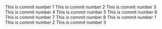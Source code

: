 This is commit number 1
This is commit number 2
This is commit number 3
This is commit number 4
This is commit number 5
This is commit number 6
This is commit number 7
This is commit number 8
This is commit number 1
This is commit number 2
This is commit number 3
